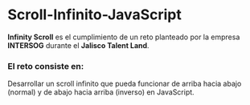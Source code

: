 # Scroll-Infinito-JavaScript

**Infinity Scroll** es el cumplimiento de un reto planteado por la empresa **INTERSOG** durante el **Jalisco Talent Land**.

### El reto consiste en:

Desarrollar un scroll infinito que pueda funcionar de arriba hacia abajo (normal) y de abajo hacia arriba (inverso) en JavaScript.